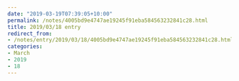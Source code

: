 ```yaml
---
date: "2019-03-19T07:39:05+10:00"
permalink: /notes/4005bd9e4747ae19245f91eba584563232841c28.html
title: 2019/03/18 entry
redirect_from:
- /notes/entry/2019/03/18/4005bd9e4747ae19245f91eba584563232841c28.html
categories:
- March
- 2019
- 18
---
```

